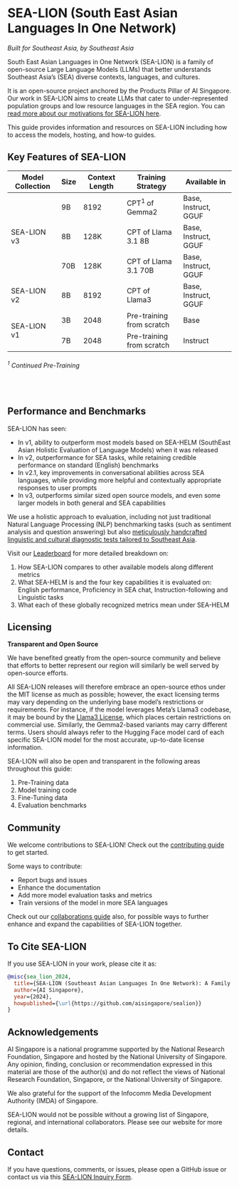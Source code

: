 # SEA-LION (South East Asian Languages In One Network)

_Built for Southeast Asia, by Southeast Asia_

South East Asian Languages in One Network (SEA-LION) is a family of open-source Large Language Models (LLMs) that better understands Southeast Asia’s (SEA) diverse contexts, languages, and cultures.

It is an open-source project anchored by the Products Pillar of AI Singapore. Our work in SEA-LION aims to create LLMs that cater to under-represented population groups and low resource languages in the SEA region. You can [read more about our motivations for SEA-LION here](/overview/why_sealion.md).

This guide provides information and resources on SEA-LION including how to access the models, hosting, and how-to guides.


## Key Features of SEA-LION

<table>
  <thead>
    <tr>
      <th>Model Collection</th>
      <th>Size</th>
      <th>Context Length</th>
      <th>Training Strategy</th>
      <th>Available in</th>
    </tr>
  </thead>
  <tbody>
    <tr>
      <td rowspan="3">SEA-LION v3</td>
      <td>9B</td>
      <td>8192</td>
      <td>CPT<sup>1</sup> of Gemma2</td>
      <td>Base, Instruct, GGUF</td>
    </tr>
    <tr>
      <td>8B</td>
      <td>128K</td>
      <td>CPT of Llama 3.1 8B</td>
      <td>Base, Instruct, GGUF</td>
    </tr>
    <tr>
      <td>70B</td>
      <td>128K</td>
      <td>CPT of Llama 3.1 70B</td>
      <td>Base, Instruct, GGUF</td>
    </tr>
    <tr>
      <td>SEA-LION v2</td>
      <td>8B</td>
      <td>8192</td>
      <td>CPT of Llama3</td>
      <td>Base, Instruct, GGUF</td>
    </tr>
    <tr>
      <td rowspan="2">SEA-LION v1</td>
      <td>3B</td>
      <td>2048</td>
      <td>Pre-training from scratch</td>
      <td>Base</td>
    </tr>
    <tr>
      <td>7B</td>
      <td>2048</td>
      <td>Pre-training from scratch</td>
      <td>Instruct</td>
    </tr>
  </tbody>
</table>

<h6><sup>1</sup> Continued Pre-Training<h6>
<br>

## Performance and Benchmarks

SEA-LION has seen:

- In v1, ability to outperform most models based on SEA-HELM (SouthEast Asian Holistic Evaluation of Language Models) when it was released
- In v2, outperformance for SEA tasks, while retaining credible performance on standard (English) benchmarks
- In v2.1, key improvements in conversational abilities across SEA languages, while providing more helpful and contextually appropriate responses to user prompts
- In v3, outperforms similar sized open source models, and even some larger models in both general and SEA capabilities

We use a holistic approach to evaluation, including not just traditional Natural Language Processing (NLP) benchmarking tasks (such as sentiment analysis and question answering) but also [meticulously handcrafted linguistic and cultural diagnostic tests tailored to Southeast Asia](https://arxiv.org/abs/2309.06085v2).

Visit our [Leaderboard](https://leaderboard.sea-lion.ai/) for more detailed breakdown on:
1. How SEA-LION compares to other available models along different metrics
2. What SEA-HELM is and the four key capabilities it is evaluated on: English performance, Proficiency in SEA chat, Instruction-following and Linguistic tasks
3. What each of these globally recognized metrics mean under SEA-HELM

## Licensing
**Transparent and Open Source**

We have benefited greatly from the open-source community and believe that efforts to better represent our region will similarly be well served by open-source efforts. 

All SEA-LION  releases will therefore embrace an open-source ethos under the MIT license as much as possible; however, the exact licensing terms may vary depending on the underlying base model’s restrictions or requirements. For instance, if the model leverages Meta’s Llama3 codebase, it may be bound by the [Llama3 License](https://huggingface.co/meta-llama/Meta-Llama-3-8B/blob/main/LICENSE), which places certain restrictions on commercial use. Similarly, the Gemma2-based variants may carry different terms. Users should always refer to the Hugging Face model card of each specific SEA-LION model for the most accurate, up-to-date license information. 

SEA-LION will also be open and transparent in the following areas throughout this guide:

1. Pre-Training data 
2. Model training code
4. Fine-Tuning data
5. Evaluation benchmarks

## Community

We welcome contributions to SEA-LION! Check out the [contributing guide](overview/contributing.md) to get started.

Some ways to contribute:

- Report bugs and issues
- Enhance the documentation
- Add more model evaluation tasks and metrics
- Train versions of the model in more SEA languages

Check out our [collaborations guide](overview/collaboration.md) also, for possible ways to further enhance and expand the capabilities of SEA-LION together.


## To Cite SEA-LION

If you use SEA-LION in your work, please cite it as:

```bibtex
@misc{sea_lion_2024,
  title={SEA-LION (Southeast Asian Languages In One Network): A Family of Large Language Models for Southeast Asia},
  author={AI Singapore},
  year={2024},
  howpublished={\url{https://github.com/aisingapore/sealion}}
}
```

## Acknowledgements

AI Singapore is a national programme supported by the National Research Foundation, Singapore and hosted by the National University of Singapore. Any opinion, finding, conclusion or recommendation expressed in this material are those of the author(s) and do not reflect the views of National Research Foundation, Singapore, or the National University of Singapore. 

We also grateful for the support of the Infocomm Media Development Authority (IMDA) of Singapore.

SEA-LION would not be possible without a growing list of Singapore, regional, and international collaborators. Please see our website for more details.

## Contact

If you have questions, comments, or issues, please open a GitHub issue or contact us via this [SEA-LION Inquiry Form](https://forms.gle/sLCUVb95wmGf43hi6).
